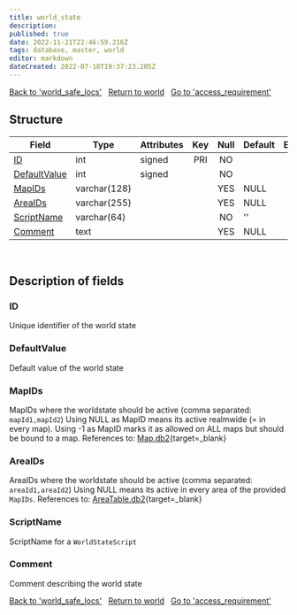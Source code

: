 ```yaml
---
title: world_state
description:
published: true
date: 2022-11-21T22:46:59.216Z
tags: database, master, world
editor: markdown
dateCreated: 2022-07-10T19:37:23.205Z
---
```


<a href="https://trinitycore.info/en/database/master/world/world_safe_locs" class="mt-5 v-btn v-btn--depressed v-btn--flat v-btn--outlined theme--light v-size--default darkblue--text text--lighten-3"><span class="v-btn__content"><i aria-hidden="true" class="v-icon notranslate v-icon--left mdi mdi-arrow-left theme--light"></i><span>Back to 'world_safe_locs'</span></span></a>&nbsp;&nbsp;&nbsp;<a href="https://trinitycore.info/en/database/master/world/home" class="mt-5 v-btn v-btn--depressed v-btn--flat v-btn--outlined theme--light v-size--default darkblue--text text--lighten-3"><span class="v-btn__content"><i aria-hidden="true" class="v-icon notranslate v-icon--left mdi mdi-home-outline theme--light"></i><span>Return to world</span></span></a>&nbsp;&nbsp;&nbsp;<a href="https://trinitycore.info/en/database/master/world/access_requirement" class="mt-5 v-btn v-btn--depressed v-btn--flat v-btn--outlined theme--light v-size--default darkblue--text text--lighten-3"><span class="v-btn__content"><span>Go to 'access_requirement'</span><i aria-hidden="true" class="v-icon notranslate v-icon--right mdi mdi-arrow-right theme--light"></i></span></a>

## Structure

| Field | Type | Attributes | Key | Null | Default | Extra | Comment |
| --- | --- | --- | :---: | :---: | --- | --- | --- |
| [ID](#id-alt) | int | signed | PRI | NO |  |  |  |
| [DefaultValue](#defaultvalue) | int | signed |  | NO |  |  |  |
| [MapIDs](#mapids) | varchar(128) |  |  | YES | NULL |  |  |
| [AreaIDs](#areaids) | varchar(255) |  |  | YES | NULL |  |  |
| [ScriptName](#scriptname) | varchar(64) |  |  | NO | '' |  |  |
| [Comment](#comment) | text |  |  | YES | NULL |  |  |
&nbsp;
## Description of fields

### ID <!-- {#id-alt} -->
Unique identifier of the world state
&nbsp;

### DefaultValue
Default value of the world state
&nbsp;

### MapIDs
MapIDs where the worldstate should be active (comma separated: `mapId1,mapId2`)
Using NULL as MapID means its active realmwide (= in every map).
Using -1 as MapID marks it as allowed on ALL maps but should be bound to a map.
References to: [Map.db2](https://wago.tools/db2/Map){target=_blank}
&nbsp;

### AreaIDs
AreaIDs where the worldstate should be active (comma separated: `areaId1,areaId2`)
Using NULL means its active in every area of the provided `MapIDs`.
References to: [AreaTable.db2](https://wago.tools/db2/AreaTable){target=_blank}
&nbsp;

### ScriptName
ScriptName for a `WorldStateScript`
&nbsp;

### Comment
Comment describing the world state
&nbsp;

<a href="https://trinitycore.info/en/database/master/world/world_safe_locs" class="mt-5 v-btn v-btn--depressed v-btn--flat v-btn--outlined theme--light v-size--default darkblue--text text--lighten-3"><span class="v-btn__content"><i aria-hidden="true" class="v-icon notranslate v-icon--left mdi mdi-arrow-left theme--light"></i><span>Back to 'world_safe_locs'</span></span></a>&nbsp;&nbsp;&nbsp;<a href="https://trinitycore.info/en/database/master/world/home" class="mt-5 v-btn v-btn--depressed v-btn--flat v-btn--outlined theme--light v-size--default darkblue--text text--lighten-3"><span class="v-btn__content"><i aria-hidden="true" class="v-icon notranslate v-icon--left mdi mdi-home-outline theme--light"></i><span>Return to world</span></span></a>&nbsp;&nbsp;&nbsp;<a href="https://trinitycore.info/en/database/master/world/access_requirement" class="mt-5 v-btn v-btn--depressed v-btn--flat v-btn--outlined theme--light v-size--default darkblue--text text--lighten-3"><span class="v-btn__content"><span>Go to 'access_requirement'</span><i aria-hidden="true" class="v-icon notranslate v-icon--right mdi mdi-arrow-right theme--light"></i></span></a>
